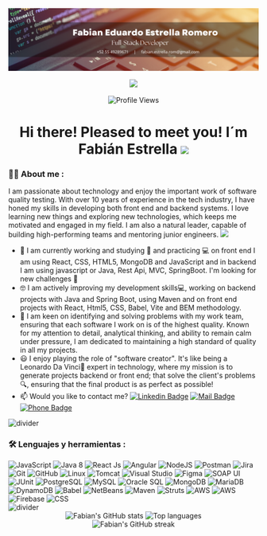 <div id="header" align="center">
  <img decoding="async" src="https://github.com/festrellaG/festrellaG/blob/main/Fabian_GitBanner2.png" width="900"/>
</div>


<div id="badges" align="center">

  [![](https://img.shields.io/badge/LinkedIn-0077B5?style=for-the-badge&logo=linkedin&logoColor=white)](https://www.linkedin.com/in/fabianeduardoestrellaromero/)
  
  ![Profile Views](https://komarev.com/ghpvc/?username=festrellaG&style=flat&color=blue)

</div>

<div id="title" align="center">
<h1>
  Hi there! Pleased to meet you! I´m Fabián Estrella
  <img decoding="async" src="https://media.giphy.com/media/hvRJCLFzcasrR4ia7z/giphy.gif" width="30px"/>
</h1>
</div>

 <div id="header" align="left">

### :man_technologist: About me :
I am passionate about technology and enjoy the important work of software quality testing. With over 10 years of experience in the tech industry, I have honed my skills in developing both front end and backend systems. I love learning new things and exploring new technologies, which keeps me motivated and engaged in my field.  I am also a natural leader, capable of building high-performing teams and mentoring junior engineers. <img decoding="async" src="https://media.giphy.com/media/WUlplcMpOCEmTGBtBW/giphy.gif" width="30">
* :telescope: I am currently working and studying :blue_book: and practicing :computer: on front end I am using React, CSS, HTML5, MongoDB and JavaScript and 
 in backend I am using javascript or Java, Rest Api, MVC, SpringBoot. I'm looking for new challenges :muscle:
* :nerd_face:  I am actively improving my development skills:computer:, working on backend projects with Java and Spring Boot, using Maven and on front end projects with React, Html5, CSS, Babel, Vite and BEM methodology. 
* :heartbeat: I am keen on identifying and solving problems with my work team, ensuring that each software I work on is of the highest quality. Known for my attention to detail, analytical thinking, and ability to remain calm under pressure, I am dedicated to maintaining a high standard of quality in all my projects.
* :smiley: I enjoy playing the role of "software creator". It's like being a Leonardo Da Vinci:musical_note: expert in technology, where my mission is to generate projects 
 backend or front end; that solve the client's problems:mag:, ensuring that the final product is as perfect as possible!
* :mailbox: Would you like to contact me? [![Linkedin Badge](https://img.shields.io/badge/-Fabian-blue?style=flat&logo=Linkedin&logoColor=white)](https://www.linkedin.com/in/fabianeduardoestrellaromero/) [![Mail Badge](https://img.shields.io/badge/Email-fabian.estrella.rom@gmail.com-blue?style=flat&logo=gmail&logoColor=white)](mailto:fabian.estrella.rom@gmail.com) [![Phone Badge](https://img.shields.io/badge/Phone-%2B52%2055%2049289671-blue?style=flat&logo=phone&logoColor=white)](tel:+525549289671)
  
<img decoding="async" src="https://raw.githubusercontent.com/andreasbm/readme/master/assets/lines/colored.png" alt="divider"/>

### :hammer_and_wrench: Lenguajes y herramientas :
  <img decoding="async" src="https://img.shields.io/badge/JavaScript-F7DF1E?style=for-the-badge&logo=javascript&logoColor=white" alt="JavaScript"/>
  <img decoding="async" src="https://img.shields.io/badge/Java-007396?style=for-the-badge&logo=java&logoColor=white" alt="Java 8"/>
  <img decoding="async" src="https://img.shields.io/badge/React-61DAFB?style=for-the-badge&logo=react&logoColor=white" alt="React Js"/>
  <img decoding="async" src="https://img.shields.io/badge/Angular-DD0031?style=for-the-badge&logo=angular&logoColor=white" alt="Angular"/>
  <img decoding="async" src="https://img.shields.io/badge/Node.js-339933?style=for-the-badge&logo=node.js&logoColor=white" alt="NodeJS"/>
  <img decoding="async" src="https://img.shields.io/badge/Postman-FF6C37?style=for-the-badge&logo=postman&logoColor=white" alt="Postman"/>
  <img decoding="async" src="https://img.shields.io/badge/Jira-0052CC?style=for-the-badge&logo=jira&logoColor=white" alt="Jira"/>
  <img decoding="async" src="https://img.shields.io/badge/Git-F05032?style=for-the-badge&logo=git&logoColor=white" alt="Git"/>
  <img decoding="async" src="https://img.shields.io/badge/GitHub-181717?style=for-the-badge&logo=github&logoColor=white" alt="GitHub"/>
  <img decoding="async" src="https://img.shields.io/badge/Linux-FCC624?style=for-the-badge&logo=linux&logoColor=black" alt="Linux"/>
  <img decoding="async" src="https://img.shields.io/badge/Tomcat-F8DC75?style=for-the-badge&logo=apachetomcat&logoColor=black" alt="Tomcat"/>
  <img decoding="async" src="https://img.shields.io/badge/Visual_Studio-5C2D91?style=for-the-badge&logo=visualstudiocode&logoColor=white" alt="Visual Studio"/>
  <img decoding="async" src="https://img.shields.io/badge/Figma-F24E1E?style=for-the-badge&logo=figma&logoColor=white" alt="Figma"/>
  <img decoding="async" src="https://img.shields.io/badge/SOAP_UI-6A4C3C?style=for-the-badge&logo=soapui&logoColor=white" alt="SOAP UI"/>
  <img decoding="async" src="https://img.shields.io/badge/JUnit-25A162?style=for-the-badge&logo=junit&logoColor=white" alt="JUnit"/>
  <img decoding="async" src="https://img.shields.io/badge/PostgreSQL-4169E1?style=for-the-badge&logo=postgresql&logoColor=white" alt="PostgreSQL"/>
  <img decoding="async" src="https://img.shields.io/badge/MySQL-4479A1?style=for-the-badge&logo=mysql&logoColor=white" alt="MySQL"/>
  <img decoding="async" src="https://img.shields.io/badge/Oracle-FFA500?style=for-the-badge&logo=oracle&logoColor=white" alt="Oracle SQL"/>
  <img decoding="async" src="https://img.shields.io/badge/MongoDB-47A248?style=for-the-badge&logo=mongodb&logoColor=white" alt="MongoDB"/>
  <img decoding="async" src="https://img.shields.io/badge/MariaDB-003B57?style=for-the-badge&logo=mariadb&logoColor=white" alt="MariaDB"/>
  <img decoding="async" src="https://img.shields.io/badge/DynamoDB-4053D6?style=for-the-badge&logo=amazondynamodb&logoColor=white" alt="DynamoDB"/>
  <img decoding="async" src="https://img.shields.io/badge/Babel-F9DC3E?style=for-the-badge&logo=babel&logoColor=white" alt="Babel"/>
  <img decoding="async" src="https://img.shields.io/badge/NetBeans-0086D1?style=for-the-badge&logo=apache&logoColor=white" alt="NetBeans"/>
  <img decoding="async" src="https://img.shields.io/badge/Maven-C71A36?style=for-the-badge&logo=apachemaven&logoColor=white" alt="Maven"/>
  <img decoding="async" src="https://img.shields.io/badge/Struts-CC3E44?style=for-the-badge&logo=apachestruts&logoColor=white" alt="Struts"/>
  <img decoding="async" src="https://img.shields.io/badge/AWS-232F3E?style=for-the-badge&logo=Amazonwebservices&logoColor=white" alt="AWS"/>
  <img decoding="async" src="https://img.shields.io/badge/AmazonS3-232F3E?style=for-the-badge&logo=AmazonS3&logoColor=white" alt="AWS"/>
  <img decoding="async" src="https://img.shields.io/badge/Firebase-232F3E?style=for-the-badge&logo=firebase&logoColor=white" alt="Firebase"/>
  <img decoding="async" src="https://img.shields.io/badge/CSS-1572B6?style=for-the-badge&logo=css3&logoColor=white" alt="CSS"/>
</div>

<img decoding="async" src="https://raw.githubusercontent.com/andreasbm/readme/master/assets/lines/colored.png" alt="divider"/>

<div id="stats" align="center">
  <img decoding="async" src="https://github-readme-stats.vercel.app/api?username=festrellaG&show_icons=true&theme=github_dark_dimmed" alt="Fabian's GitHub stats"/>
  <img decoding="async" src="https://github-readme-stats.vercel.app/api/top-langs/?username=festrellaG&layout=compact&theme=github_dark_dimmed" alt="Top languages"/>
</div>

<div id="streak-stats" align="center">
  <img decoding="async" src="https://github-readme-streak-stats.herokuapp.com/?user=festrellaG&theme=dark" alt="Fabian's GitHub streak"/>
</div>
